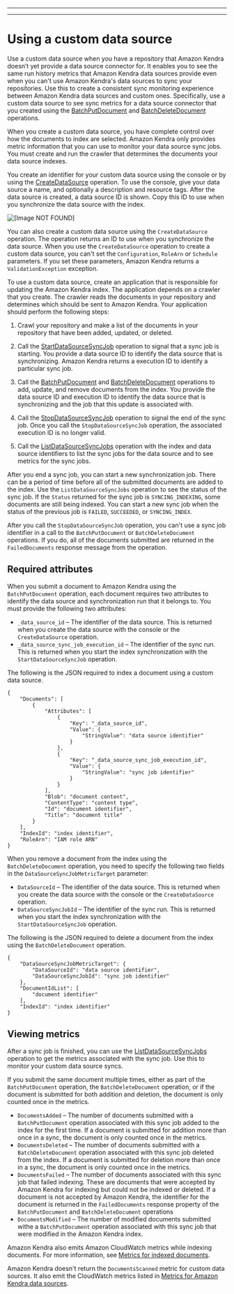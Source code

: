 --------

--------

# Using a custom data source<a name="data-source-custom"></a>

Use a custom data source when you have a repository that Amazon Kendra doesn’t yet provide a data source connector for\. It enables you to see the same run history metrics that Amazon Kendra data sources provide even when you can't use Amazon Kendra's data sources to sync your repositories\. Use this to create a consistent sync monitoring experience between Amazon Kendra data sources and custom ones\. Specifically, use a custom data source to see sync metrics for a data source connector that you created using the [BatchPutDocument](API_BatchPutDocument.md) and [BatchDeleteDocument](API_BatchDeleteDocument.md) operations\.

When you create a custom data source, you have complete control over how the documents to index are selected\. Amazon Kendra only provides metric information that you can use to monitor your data source sync jobs\. You must create and run the crawler that determines the documents your data source indexes\.

You create an identifier for your custom data source using the console or by using the [CreateDataSource](API_CreateDataSource.md) operation\. To use the console, give your data source a name, and optionally a description and resource tags\. After the data source is created, a data source ID is shown\. Copy this ID to use when you synchronize the data source with the index\.

![\[Image NOT FOUND\]](http://docs.aws.amazon.com/kendra/latest/dg/images/CustomDataSource.png)

You can also create a custom data source using the `CreateDataSource` operation\. The operation returns an ID to use when you synchronize the data source\. When you use the `CreateDataSource` operation to create a custom data source, you can't set the `Configuration`, `RoleArn` or `Schedule` parameters\. If you set these parameters, Amazon Kendra returns a `ValidationException` exception\.

To use a custom data source, create an application that is responsible for updating the Amazon Kendra index\. The application depends on a crawler that you create\. The crawler reads the documents in your repository and determines which should be sent to Amazon Kendra\. Your application should perform the following steps: 

1. Crawl your repository and make a list of the documents in your repository that have been added, updated, or deleted\.

1. Call the [StartDataSourceSyncJob](API_StartDataSourceSyncJob.md) operation to signal that a sync job is starting\. You provide a data source ID to identify the data source that is synchronizing\. Amazon Kendra returns a execution ID to identify a particular sync job\.

1. Call the [BatchPutDocument](API_BatchPutDocument.md) and [BatchDeleteDocument](API_BatchDeleteDocument.md) operations to add, update, and remove documents from the index\. You provide the data source ID and execution ID to identify the data source that is synchronizing and the job that this update is associated with\.

1. Call the [StopDataSourceSyncJob](API_StopDataSourceSyncJob.md) operation to signal the end of the sync job\. Once you call the `StopDataSourceSyncJob` operation, the associated execution ID is no longer valid\.

1. Call the [ListDataSourceSyncJobs](API_ListDataSourceSyncJobs.md) operation with the index and data source identifiers to list the sync jobs for the data source and to see metrics for the sync jobs\.

After you end a sync job, you can start a new synchronization job\. There can be a period of time before all of the submitted documents are added to the index\. Use the `ListDataSourceSyncJobs` operation to see the status of the sync job\. If the `Status` returned for the sync job is `SYNCING_INDEXING`, some documents are still being indexed\. You can start a new sync job when the status of the previous job is `FAILED`, `SUCCEEDED`, or `SYNCING_INDEX`\.

After you call the `StopDataSourceSyncJob` operation, you can't use a sync job identifier in a call to the `BatchPutDocument` or `BatchDeleteDocument` operations\. If you do, all of the documents submitted are returned in the `FailedDocuments` response message from the operation\.

## Required attributes<a name="custom-required-attributes"></a>

When you submit a document to Amazon Kendra using the `BatchPutDocument` operation, each document requires two attributes to identify the data source and synchronization run that it belongs to\. You must provide the following two attributes:
+ `_data_source_id` – The identifier of the data source\. This is returned when you create the data source with the console or the `CreateDataSource` operation\.
+ `_data_source_sync_job_execution_id` – The identifier of the sync run\. This is returned when you start the index synchronization with the `StartDataSourceSyncJob` operation\.

The following is the JSON required to index a document using a custom data source\.

```
{
    "Documents": [
        {
            "Attributes": [
                {
                    "Key": "_data_source_id",
                    "Value": {
                        "StringValue": "data source identifier"
                    }
                },
                {
                    "Key": "_data_source_sync_job_execution_id",
                    "Value": {
                        "StringValue": "sync job identifier"
                    }
                }
            ],
            "Blob": "document content",
            "ContentType": "content type",
            "Id": "document identifier",
            "Title": "document title"
        }
    ],
    "IndexId": "index identifier",
    "RoleArn": "IAM role ARN"
}
```

When you remove a document from the index using the `BatchDeleteDocument` operation, you need to specify the following two fields in the `DataSourceSyncJobMetricTarget` parameter:
+ `DataSourceId` – The identifier of the data source\. This is returned when you create the data source with the console or the `CreateDataSource` operation\.
+ `DataSourceSyncJobId` – The identifier of the sync run\. This is returned when you start the index synchronization with the `StartDataSourceSyncJob` operation\.

The following is the JSON required to delete a document from the index using the `BatchDeleteDocument` operation\.

```
{
    "DataSourceSyncJobMetricTarget": {
        "DataSourceId": "data source identifier",
        "DataSourceSyncJobId": "sync job identifier"
    },
    "DocumentIdList": [
        "document identifier"
    ],
    "IndexId": "index identifier"
}
```

## Viewing metrics<a name="custom-metrics"></a>

After a sync job is finished, you can use the [ListDataSourceSyncJobs](API_ListDataSourceSyncJobs.md) operation to get the metrics associated with the sync job\. Use this to monitor your custom data source syncs\.

If you submit the same document multiple times, either as part of the `BatchPutDocument` operation, the `BatchDeleteDocument` operation, or if the document is submitted for both addition and deletion, the document is only counted once in the metrics\.
+ `DocumentsAdded` – The number of documents submitted with a `BatchPutDocument` operation associated with this sync job added to the index for the first time\. If a document is submitted for addition more than once in a sync, the document is only counted once in the metrics\.
+ `DocumentsDeleted` – The number of documents submitted with a `BatchDeleteDocument` operation associated with this sync job deleted from the index\. If a document is submitted for deletion more than once in a sync, the document is only counted once in the metrics\.
+ `DocumentsFailed` – The number of documents associated with this sync job that failed indexing\. These are documents that were accepted by Amazon Kendra for indexing but could not be indexed or deleted\. If a document is not accepted by Amazon Kendra, the identifier for the document is returned in the `FailedDocuments` response property of the `BatchPutDocument` and `BatchDeleteDocument` operations 
+ `DocumentsModified` – The number of modified documents submitted withe a `BatchPutDocument` operation associated with this sync job that were modified in the Amazon Kendra index\.

Amazon Kendra also emits Amazon CloudWatch metrics while indexing documents\. For more information, see [Metrics for indexed documents](cloudwatch-metrics.md#cloudwatch-metrics-id)\.

Amazon Kendra doesn't return the `DocumentsScanned` metric for custom data sources\. It also emit the CloudWatch metrics listed in [Metrics for Amazon Kendra data sources](cloudwatch-metrics.md#cloudwatch-metrics-data-source)\.